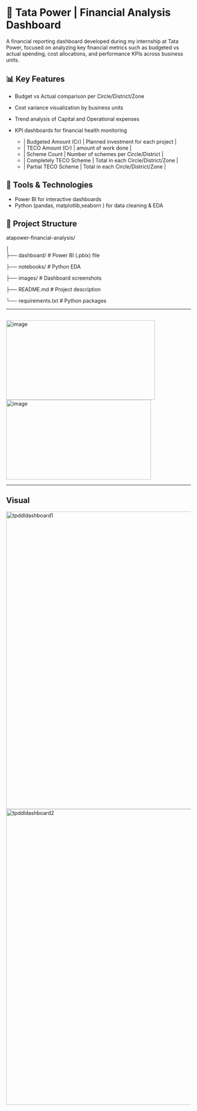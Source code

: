# 💼 Tata Power | Financial Analysis Dashboard

A financial reporting dashboard developed during my internship at Tata Power, focused on analyzing key financial metrics such as budgeted vs actual spending, cost allocations, and performance KPIs across business units.

## 📊 Key Features

- Budget vs Actual comparison per Circle/District/Zone
- Cost variance visualization by business units
- Trend analysis of Capital and Operational expenses
- KPI dashboards for financial health monitoring
  
    - | Budgeted Amount (Cr) | Planned investment for each project |
    - | TECO Amount (Cr) | amount of work done   |
    - | Scheme Count | Number of schemes per Circle/District |
    - | Completely TECO Scheme | Total in each Circle/District/Zone |
    - | Partial TECO Scheme | Total in each Circle/District/Zone |  
    


## 🧰 Tools & Technologies

- Power BI for interactive dashboards
- Python (pandas, matplotlib,seaborn ) for data cleaning & EDA
  

## 📁 Project Structure  
atapower-financial-analysis/  

│  
├── dashboard/ # Power BI (.pbix) file  

├── notebooks/ # Python EDA  

├── images/ # Dashboard screenshots  

├── README.md # Project description  

└── requirements.txt # Python packages  

---

##
<img width="406" height="217" alt="image" src="https://github.com/user-attachments/assets/129d8ee9-24d3-4537-b0a0-53cb23a09c64" />
<img width="395" height="218" alt="image" src="https://github.com/user-attachments/assets/0293e48d-5860-452c-817d-a508a024870c" />

---
## Visual  

<img width="1437" height="812" alt="tpddldashboard1" src="https://github.com/user-attachments/assets/c1d5a9ad-12b1-474c-ba3f-a65d8f3a8a41" />

<img width="1431" height="807" alt="tpddldashboard2" src="https://github.com/user-attachments/assets/464ebcbe-8f67-4044-b023-8fa9637afafc" />




